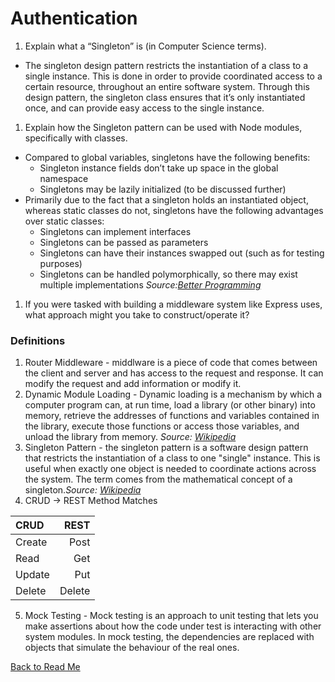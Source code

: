 # Authentication

1. Explain what a “Singleton” is (in Computer Science terms).

- The singleton design pattern restricts the instantiation of a class to a single instance. This is done in order to provide coordinated access to a certain resource, throughout an entire software system. Through this design pattern, the singleton class ensures that it’s only instantiated once, and can provide easy access to the single instance.

1. Explain how the Singleton pattern can be used with Node modules, specifically with classes.

- Compared to global variables, singletons have the following benefits:
  - Singleton instance fields don’t take up space in the global namespace
  - Singletons may be lazily initialized (to be discussed further)
- Primarily due to the fact that a singleton holds an instantiated object, whereas static classes do not, singletons have the following advantages over static classes:
  - Singletons can implement interfaces
  - Singletons can be passed as parameters
  - Singletons can have their instances swapped out (such as for testing purposes)
  - Singletons can be handled polymorphically, so there may exist multiple implementations
  *Source:[Better Programming](https://betterprogramming.pub/what-is-a-singleton-2dc38ca08e92)*

1. If you were tasked with building a middleware system like Express uses, what approach might you take to construct/operate it?

### Definitions

1. Router Middleware - middlware is a piece of code that comes between the client and server and has access to the request and response. It can modify the request and add information or modify it.
1. Dynamic Module Loading - Dynamic loading is a mechanism by which a computer program can, at run time, load a library (or other binary) into memory, retrieve the addresses of functions and variables contained in the library, execute those functions or access those variables, and unload the library from memory. *Source: [Wikipedia](https://en.wikipedia.org/wiki/Dynamic_loading)*
1. Singleton Pattern - the singleton pattern is a software design pattern that restricts the instantiation of a class to one "single" instance. This is useful when exactly one object is needed to coordinate actions across the system. The term comes from the mathematical concept of a singleton.*Source: [Wikipedia](https://en.wikipedia.org/wiki/Dynamic_loading)*
1. CRUD -> REST Method Matches

  | CRUD  | REST     |
  |:---   |      ---:|
  | Create |  Post |
  | Read  |   Get|
  | Update | Put |
  | Delete | Delete|
  

5. Mock Testing - Mock testing is an approach to unit testing that lets you make assertions about how the code under test is interacting with other system modules. In mock testing, the dependencies are replaced with objects that simulate the behaviour of the real ones.

[Back to Read Me](../README.md)